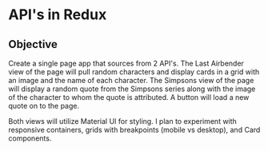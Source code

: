 # API's in Redux

## Objective
Create a single page app that sources from 2 API's. The Last Airbender view of the page will pull random characters and display cards in a grid with an image and the name of each character. The Simpsons view of the page will display a random quote from the Simpsons series along with the image of the character to whom the quote is attributed. A button will load a new quote on to the page.

Both views will utilize Material UI for styling. I plan to experiment with responsive containers, grids with breakpoints (mobile vs desktop), and Card components.
